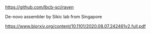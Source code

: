 https://github.com/lbcb-sci/raven

De-novo assembler by Sikic lab from Singapore

https://www.biorxiv.org/content/10.1101/2020.08.07.242461v2.full.pdf